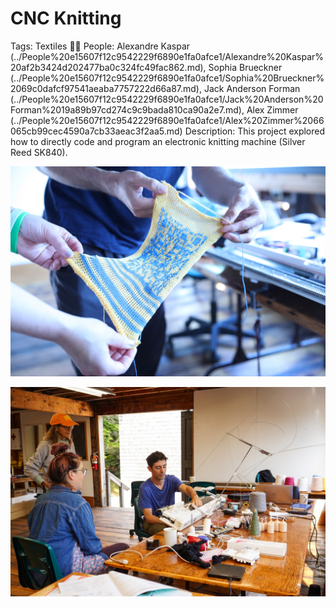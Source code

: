 # CNC Knitting

Tags: Textiles
👩‍🔬 People: Alexandre Kaspar (../People%20e15607f12c9542229f6890e1fa0afce1/Alexandre%20Kaspar%20af2b3424d202477ba0c324fc49fac862.md), Sophia Brueckner (../People%20e15607f12c9542229f6890e1fa0afce1/Sophia%20Brueckner%2069c0dafcf97541aeaba7757222d66a87.md), Jack Anderson Forman (../People%20e15607f12c9542229f6890e1fa0afce1/Jack%20Anderson%20Forman%2019a89b97cd274c9c9bada810ca90a2e7.md), Alex Zimmer (../People%20e15607f12c9542229f6890e1fa0afce1/Alex%20Zimmer%2066065cb99cec4590a7cb33aeac3f2aa5.md)
Description: This project explored how to directly code and program an electronic knitting machine (Silver Reed SK840).

![labs-6.jpg](CNC%20Knitting%20106bd0433b104ed5a73807b1d4206c4b/labs-6.jpg)

![labs.jpg](CNC%20Knitting%20106bd0433b104ed5a73807b1d4206c4b/labs.jpg)
